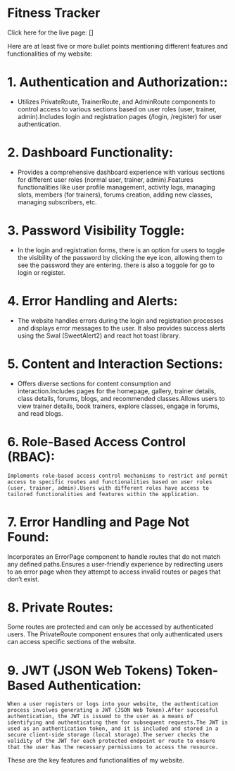 # Fitness Tracker

Click here for the live page: []

Here are at least five or more bullet points mentioning different features and functionalities of my website:

# 1. Authentication and Authorization::
   - Utilizes PrivateRoute, TrainerRoute, and AdminRoute components to control access to various sections based on user roles (user, trainer, admin).Includes login and registration pages (/login, /register) for user authentication.

# 2. Dashboard Functionality:
   - Provides a comprehensive dashboard experience with various sections for different user roles (normal user, trainer, admin).Features functionalities like user profile management, activity logs, managing slots, members (for trainers), forums creation, adding new classes, managing subscribers, etc.

# 3. Password Visibility Toggle:
   - In the login and registration forms, there is an option for users to toggle the visibility of the password by clicking the eye icon, allowing them to see the password they are entering.
   there is also a toggole for go to login or register.

# 4. Error Handling and Alerts:
   - The website handles errors during the login and registration processes and displays error messages to the user. It also provides success alerts using the Swal (SweetAlert2) and react hot toast library.

# 5. Content and Interaction Sections:
   - Offers diverse sections for content consumption and interaction.Includes pages for the homepage, gallery, trainer details, class details, forums, blogs, and recommended classes.Allows users to view trainer details, book trainers, explore classes, engage in forums, and read blogs.

# 6. Role-Based Access Control (RBAC):
    Implements role-based access control mechanisms to restrict and permit access to specific routes and functionalities based on user roles (user, trainer, admin).Users with different roles have access to tailored functionalities and features within the application.

# 7. Error Handling and Page Not Found:
   Incorporates an ErrorPage component to handle routes that do not match any defined paths.Ensures a user-friendly experience by redirecting users to an error page when they attempt to access invalid routes or pages that don’t exist.

# 8. Private Routes:
   Some routes are protected and can only be accessed by authenticated users. The PrivateRoute component ensures that only authenticated users can access specific sections of the website.

# 9. JWT (JSON Web Tokens) Token-Based Authentication:
    When a user registers or logs into your website, the authentication process involves generating a JWT (JSON Web Token).After successful authentication, the JWT is issued to the user as a means of identifying and authenticating them for subsequent requests.The JWT is used as an authentication token, and it is included and stored in a secure client-side storage (local storage).The server checks the validity of the JWT for each protected endpoint or route to ensure that the user has the necessary permissions to access the resource.

These are the key features and functionalities of my website.